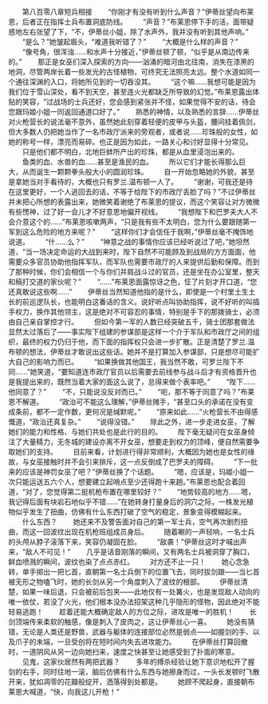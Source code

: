 　　第八百零八章短兵相接
　　“你刚才有没有听到什么声音？”伊蒂丝望向布莱恩，后者正在指挥士兵布置洞底防线。
　　“声音？”布莱恩停下手的活，面带疑惑地左右张望了下，“不，伊蒂丝小姐，除了水声外，我并没有听到其他声响。”
　　“是么？”她皱起眉头，“难道我听错了？”
　　“大概是什么样的声音？”
　　“像号角，很浑浊……和水声十分接近，”伊蒂丝顿了顿，“似乎是从南边传来的。”
　　那正是女巫们深入探索的方向――汹涌的暗河由北往南，消失在漆黑的地洞，尽管两岸长着一些发光的古怪植物，可终究无法照亮太远。整个水道如同一个通往深渊的入口，将她所见到的一切吞没其。
　　“这个嘛……我想可能是因为我们位于雪山深处，看不到天空，甚至连火光都缺乏所导致的幻觉。”布莱恩露出体贴的笑容，“过战场的士兵还好，您会感到紧张并不怪，如果觉得不安的话，待会您跟玛姬小姐一同返回通道口好了。”
　　熟悉的神情，以及熟悉的言辞……伊蒂丝对火枪营长的说法毫不意外，虽然她此刻穿着轻便的皮甲与头盔，腰间挂着佩剑，但大多数人仍把她当作了一名市政厅派来的旁观者，或者说……珍珠般的女性，如她的称号一样，漂亮而易碎。也正是因为如此，一路关心和讨好显得十分常见。
　　只是他们都不明白，北地巨蚌所产出的珍珠，都是从血里浸泡出来的。
　　鱼类的血、水兽的血……甚至是渔民的血。
　　所以它们才能长得那么巨大，从而诞生一颗颗拳头般大小的圆润珍珠。
　　自一开始忽略她的外貌，甚至是拿她当对手看待的，大概也只有罗兰.温布顿一人了。
　　“谢谢，可我还是待在这里更好，一个人逃回去的话，不等于给陛下的市政厅丢脸了吗？”不过伊蒂丝并未把心所想的表露出来，她微笑着谢绝了布莱恩的提议，而这个笑容让对方微微有些愣神，过了好一会儿才不好意思地偏开视线。
　　“我想陛下和巴罗夫大人不会介意这个的……”布莱恩咳嗽两声，“只是我有些不太明白，您为什么要跟随第一军到这么危险的地方来呢？”
　　“这样你们才会信任于我啊，”伊蒂丝毫不掩饰地说道。
　　“什……么？”
　　“神意之战的事情你应该已经听说过了吧，”她坦然道，“当一场决定命运的大战到来时，陛下自然不可能顾及到战局的方方面面，他需要众多官员协助他指挥军队，而军队也需要市政厅的人来提供后勤和保障。而到了那种时候，你们会相信一个与你们并肩战斗过的官员，还是坐在办公室里，整天和稿打交道的家伙呢？”
　　“……”布莱恩面露惊讶之色，怔了片刻才开口道，“您还真敢说这些啊……”
　　伊蒂丝当然知道他指的是什么，即使是一个村里土生土长的前巡逻队长，也能明白这番话的含义。说好听点叫协助指挥，说不好听的叫插手权力，换作其他领主，这是绝对不可容忍的事情，特别是手下的那拨骑士，必须由自己亲自掌控才行。
　　但如今第一军的人数已经突破五千，骑士团那套做法显然太过落后了――事实陛下组建的参谋部是这样一个介于军队和市政厅之间的组织，最终的权力仍归于他，而下面的指挥权只会进一步扩散。正是清楚了罗兰.温布顿的想法，伊蒂丝才敢说出这些话。她并不是打算加入参谋部，只是想尽可能扩大自己的影响力而已。
　　“如果换做其他国王，我当然不敢，可罗兰陛下不同……”她笑道，“要知道连市政厅官员以后需要去前线参与战斗后才有资格晋升也是我提出来的，既然当着大家的面这么说了，总得来做个表率吧。”
　　“陛下……他同意了？”
　　“不，只能说没反对而已。”
　　“呃，那不等于同意了吗？”布莱恩不解道。
　　“政治可不能这么理解，”伊蒂丝摊手，“甚至口头的承诺在没有变成条前，都不一定作数，更何况是缄默呢。”
　　“原来如此……”火枪营长不由得感慨道，“政治还真复杂。”
　　“说得没错。”
　　除此之外，进一步走进女巫，了解她们的能力和性格、与她们共处也是此行的目的。
　　陛下毫无疑问在女巫身倾注了大量精力，无冬城的建设亦离不开女巫，想要走到权力的顶峰，便自然需要争取她们的支持。
　　目前来看，计划进行得非常顺利，大概因为她也是女性的缘故，与女巫接触时并不会引来排斥，这一点反倒成了巴罗夫的障碍。
　　“下一批来的应该是神罚女巫了吧？”伊蒂丝换了个话题。
　　“嗯，应该是，玛姬小姐一次只能运送五六个人，想要建立起哨点至少还得跑十来趟。”布莱恩也配合着回道，“对了，您觉得第二挺机枪布置在哪里较好？”
　　“地势较高的地方……嗯，我记得后面有块岩石地似乎不错……”在她转身打量身后的洞穴之际，一株发光植物似乎发生了扭曲，仿佛有什么东西打破了空气的稳定，景象变得模糊起来。
　　什么东西？
　　她还来不及警告面对自己的第一军士兵，空气再次剧烈扭曲，而这一回波纹出现在机枪班组成员身后。
　　随着唰的一声轻响，一名士兵的头颅从脖子滚落下来，笑容仍凝固在脸。
　　“敌袭！”伊蒂丝这时才喊出声来，“敌人不可见！”
　　几乎是话音刚落的瞬间，又有两名士兵被洞穿了胸口，鲜血喷溅的瞬间，波纹也染了点点赤红。
　　对方还不止一只！
　　她心念急转，单手掷出一把匕首，直朝第一名士兵倒下的位置飞去，同时拔剑跟――当匕首被无形之物嗑飞时，她的长剑从另一个角度刺入了波纹的根部。
　　伊蒂丝清楚，如果一味后退，只会被前后包夹――此地仅有一处篝火，也是发现敌人动向的唯一依仗，若没了火光，他们根本没办法招架这种几乎隐形的怪物，因此绝对不能轻易逃跑！
　　趁着还能大概确定敌人的方位之际，进攻是唯一的胜机！
　　长剑顶端传来柔软的触感，像是刺入了皮肉之，这让伊蒂丝心一喜。
　　她没有猜错，无论是人类还是野兽，武器与躯体的连接部位必然是弱点――如握剑的手、以及爪子的末端，一旦受创将在短时间内失去进攻能力。
　　在伊蒂丝打算回撤时，一道阴风从另一边向她扫来，速度之快甚至让她感受到了扑面的寒意。
　　见鬼，这家伙居然有两把武器？
　　多年的搏杀经验让她下意识地松开了握剑的右手，同时往地一滚，脑后仿佛有什么东西与她擦身而过，一头长发顿时飞散开来，犹如凋零的花瓣般绽开，洒落得到处都是。
　　她顾不爬起身，直接朝布莱恩大喊道，“快，向我这儿开枪！”